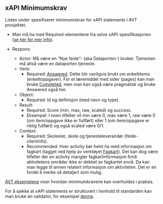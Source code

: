 ## xAPI Minimumskrav

Listen under spesifiserer minimumskrav for xAPI statements i AVT prosjektet.

* Man må ha med Required-elementene fra selve xAPI-spesifikasjonen ([se her for mer info](https://github.com/adlnet/xAPI-Spec/blob/master/xAPI-Data.md#24-statement-properties)).

* Respons:
  * Actor: Må være en “Nye feide”- (aka Dataporten-) bruker. Tjenesten må altså være en dataporten tjeneste.
  * Verb:
    * Required: [Answered](http://adlnet.gov/expapi/verbs/answered). Dette blir vanligvis brukt om enkeltitems (enkeltoppgaver).
    For et læremiddel med sider (pages) kan man bruke [Completed](http://adlnet.gov/expapi/verbs/completed), men man kan også være pragmatisk og bruke Answered også her.
  * Object:
    * Required: Id og definisjon (med navn og type).
  * Result:
    * Required: Score (min, max, raw, scaled) og success.
    * Eksempel: I noen tilfeller vil min være 0, max være 1, raw være 0 (om item/oppgave ikke er fullført) eller 1 (om item/oppgave er riktig fullført) og også scaled være 0/1.
  * Context:
    * Required: Skoleeier, skole og tjenesteleverandør (feide-clientinfo).
    * Recommended: Hver activity bør helst ha med informasjon om fagkart (tagget ved hjelp av verktøyet [Fagkart](https://fagkart.no/#/)). Det kan dog være tilfeller der en activity mangler fagkartinformasjon fordi aktivitetens områder ikke er dekket av fagkartet ennå. Da kan man legge til annen relatert informasjon om aktiviteten. Det er en fordel å merke så detaljert som mulig.


[AVT eksemplene](https://github.com/KS-AVT/avt/blob/AVT2/eksempler.md) viser hvordan minimumkravene kan overholdes i praksis.

For å sjekke at xAPI statements er strukturert i henhold til standarden kan man bruke en validator, for eksempel [denne](https://lrs.io/ui/tools/xapi-statement-validator/).